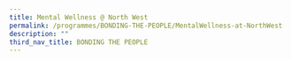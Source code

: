 ```yaml
---
title: Mental Wellness @ North West
permalink: /programmes/BONDING-THE-PEOPLE/MentalWellness-at-NorthWest
description: ""
third_nav_title: BONDING THE PEOPLE
---
```

